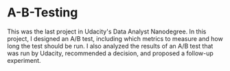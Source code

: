 # A-B-Testing

This was the last project in Udacity's Data Analyst Nanodegree. In this project, I designed an A/B test, including which metrics to measure and how long the test should be run. I also analyzed the results of an A/B test that was run by Udacity, recommended a decision, and proposed a follow-up experiment.
